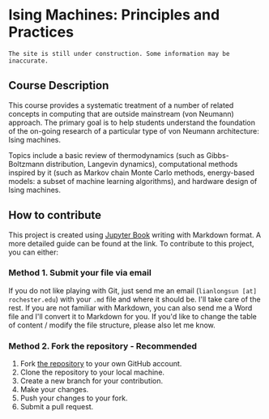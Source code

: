 # Ising Machines: Principles and Practices

```{admonition} Warning
The site is still under construction. Some information may be inaccurate.
```

## Course Description

This course provides a systematic treatment of a number of related concepts in computing that are outside mainstream (von Neumann) approach. The primary goal is to help students understand the foundation of the on-going research of a particular type of von Neumann architecture: Ising machines.

Topics include a basic review of thermodynamics (such as Gibbs-Boltzmann distribution, Langevin dynamics), computational methods inspired by it (such as Markov chain Monte Carlo methods, energy-based models: a subset of machine learning algorithms), and hardware design of Ising machines.

## How to contribute

This project is created using [Jupyter Book](https://jupyterbook.org/intro.html) writing with Markdown format. A more detailed guide can be found at the link. To contribute to this project, you can either:

### Method 1. Submit your file via email

If you do not like playing with Git, just send me an email (`lianlongsun [at] rochester.edu`) with your `.md` file and where it should be. I'll take care of the rest. If you are not familiar with Markdown, you can also send me a Word file and I'll convert it to Markdown for you. If you'd like to change the table of content / modify the file structure, please also let me know.

### Method 2. Fork the repository - Recommended

1. Fork [the repository](https://github.com/Lance1o7/ece405) to your own GitHub account.
2. Clone the repository to your local machine.
3. Create a new branch for your contribution.
4. Make your changes.
5. Push your changes to your fork.
6. Submit a pull request.
